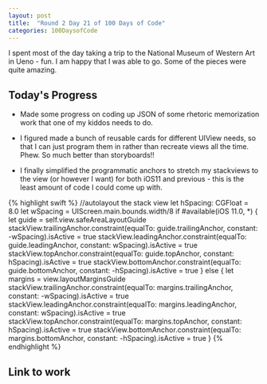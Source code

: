 ```yaml
---
layout: post
title:  "Round 2 Day 21 of 100 Days of Code"
categories: 100DaysofCode
---
```


I spent most of the day taking a trip to the National Museum of Western Art in Ueno - fun. I am happy that I was able to go. Some of the pieces were quite amazing. 

## Today's Progress
+ Made some progress on coding up JSON of some rhetoric memorization work that one of my kiddos needs to do. 

+ I figured made a bunch of reusable cards for different UIView needs, so that I can just program them in rather than recreate views all the time. Phew. So much better than storyboards!!

+ I finally simplified the programmatic anchors to stretch my stackviews to the view (or however I want) for both iOS11 and previous - this is the least amount of code I could come up with. 

{% highlight swift %}
//autolayout the stack view
let hSpacing: CGFloat = 8.0
let wSpacing = UIScreen.main.bounds.width/8
if #available(iOS 11.0, *) {
    let guide = self.view.safeAreaLayoutGuide
    stackView.trailingAnchor.constraint(equalTo: guide.trailingAnchor, constant: -wSpacing).isActive = true
    stackView.leadingAnchor.constraint(equalTo: guide.leadingAnchor, constant: wSpacing).isActive = true
    stackView.topAnchor.constraint(equalTo: guide.topAnchor, constant: hSpacing).isActive = true
    stackView.bottomAnchor.constraint(equalTo: guide.bottomAnchor, constant: -hSpacing).isActive = true
}
else {
    let margins = view.layoutMarginsGuide
    stackView.trailingAnchor.constraint(equalTo: margins.trailingAnchor, constant: -wSpacing).isActive = true
    stackView.leadingAnchor.constraint(equalTo: margins.leadingAnchor, constant: wSpacing).isActive = true
    stackView.topAnchor.constraint(equalTo: margins.topAnchor, constant: hSpacing).isActive = true
    stackView.bottomAnchor.constraint(equalTo: margins.bottomAnchor, constant: -hSpacing).isActive = true
}
{% endhighlight %}

## Link to work
